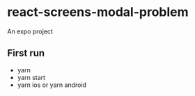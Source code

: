 # react-screens-modal-problem

An expo project

## First run

- yarn
- yarn start
- yarn ios or yarn android

